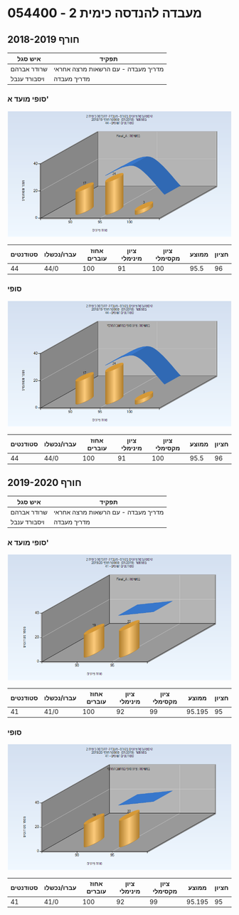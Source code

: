 # 054400 - מעבדה להנדסה כימית 2

## חורף 2018-2019

| איש סגל | תפקיד |
| ---- | ---- |
| שרודר אברהם | מדריך מעבדה - עם הרשאות מרצה אחראי |
| ויסבורד ענבל | מדריך מעבדה |

### סופי מועד א'

![201801 Final_A](201801/Final_A.png)

| סטודנטים | עברו/נכשלו | אחוז עוברים | ציון מינימלי | ציון מקסימלי | ממוצע | חציון |
| ---- | ---- | ---- | ---- | ---- | ---- | ---- |
| 44 | 44/0 | 100 | 91 | 100 | 95.5 | 96 |

### סופי

![201801 Finals](201801/Finals.png)

| סטודנטים | עברו/נכשלו | אחוז עוברים | ציון מינימלי | ציון מקסימלי | ממוצע | חציון |
| ---- | ---- | ---- | ---- | ---- | ---- | ---- |
| 44 | 44/0 | 100 | 91 | 100 | 95.5 | 96 |

## חורף 2019-2020

| איש סגל | תפקיד |
| ---- | ---- |
| שרודר אברהם | מדריך מעבדה - עם הרשאות מרצה אחראי |
| ויסבורד ענבל | מדריך מעבדה |

### סופי מועד א'

![201901 Final_A](201901/Final_A.png)

| סטודנטים | עברו/נכשלו | אחוז עוברים | ציון מינימלי | ציון מקסימלי | ממוצע | חציון |
| ---- | ---- | ---- | ---- | ---- | ---- | ---- |
| 41 | 41/0 | 100 | 92 | 99 | 95.195 | 95 |

### סופי

![201901 Finals](201901/Finals.png)

| סטודנטים | עברו/נכשלו | אחוז עוברים | ציון מינימלי | ציון מקסימלי | ממוצע | חציון |
| ---- | ---- | ---- | ---- | ---- | ---- | ---- |
| 41 | 41/0 | 100 | 92 | 99 | 95.195 | 95 |

